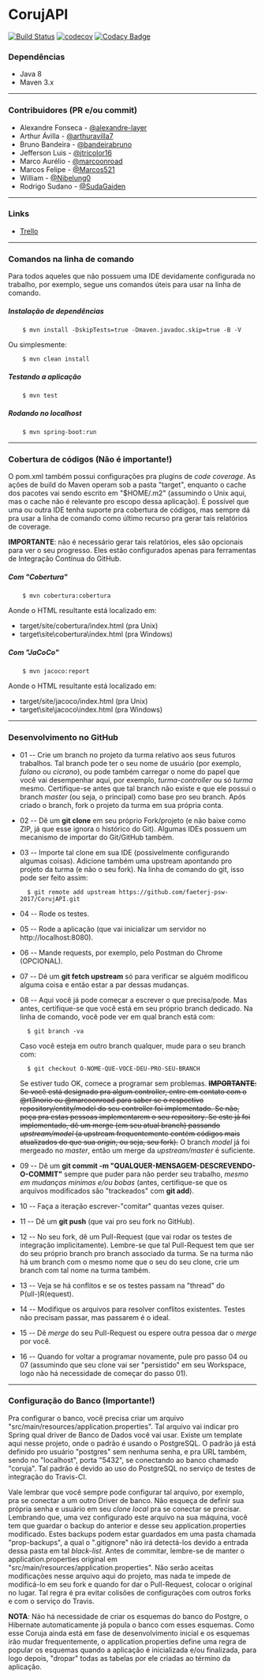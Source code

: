 # CorujAPI

[![Build Status](https://travis-ci.org/faeterj-psw-2017/CorujAPI.svg?branch=master)](https://travis-ci.org/faeterj-psw-2017/CorujAPI)
[![codecov](https://codecov.io/gh/faeterj-psw-2017/CorujAPI/branch/master/graph/badge.svg)](https://codecov.io/gh/faeterj-psw-2017/CorujAPI)
[![Codacy Badge](https://api.codacy.com/project/badge/Grade/1ad00727a0ed47cd98a8bd603ff10971)](https://www.codacy.com/app/marcoonroad/CorujAPI_2?utm_source=github.com&utm_medium=referral&utm_content=faeterj-psw-2017/CorujAPI&utm_campaign=badger)

### Dependências

+ Java 8
+ Maven 3.x

---

### Contribuidores (PR e/ou commit)

+ Alexandre Fonseca - [@alexandre-layer](http://github.com/alexandre-layer)
+ Arthur Ávilla - [@arthuravilla7](http://github.com/arthuravilla7)
+ Bruno Bandeira - [@bandeirabruno](http://github.com/bandeirabruno)
+ Jefferson Luis - [@jtricolor16](http://github.com/jtricolor16)
+ Marco Aurélio - [@marcoonroad](http://github.com/marcoonroad)
+ Marcos Felipe - [@Marcos521](http://github.com/Marcos521)
+ William - [@Nibelung0](http://github.com/Nibelung0)
+ Rodrigo Sudano - [@SudaGaiden](http://github.com/SudaGaiden)

---

### Links

+ [Trello](https://trello.com/faeterjpsw2017noite)

---

### Comandos na linha de comando

Para todos aqueles que não possuem uma IDE devidamente configurada no trabalho, por exemplo,
segue uns comandos úteis para usar na linha de comando.

##### Instalação de dependências

        $ mvn install -DskipTests=true -Dmaven.javadoc.skip=true -B -V

Ou simplesmente:

        $ mvn clean install

##### Testando a aplicação

        $ mvn test

##### Rodando no localhost

        $ mvn spring-boot:run

---

### Cobertura de códigos (Não é importante!)

O pom.xml também possui configurações pra plugins de _code coverage_. As ações de
build do Maven operam sob a pasta "target", enquanto o cache dos pacotes vai sendo
escrito em "$HOME/.m2" (assumindo o Unix aqui, mas o cache não é relevante pro
escopo dessa aplicação). É possível que uma ou outra IDE tenha suporte pra cobertura
de códigos, mas sempre dá pra usar a linha de comando como último recurso pra gerar
tais relatórios de coverage.

**IMPORTANTE**: não é necessário gerar tais relatórios, eles são opcionais para ver
o seu progresso. Eles estão configurados apenas para ferramentas de Integração Contínua
do GitHub.

##### Com "Cobertura"

        $ mvn cobertura:cobertura

Aonde o HTML resultante está localizado em:

* target/site/cobertura/index.html (pra Unix)
* target\site\cobertura\index.html (pra Windows)

##### Com "JaCoCo"

        $ mvn jacoco:report

Aonde o HTML resultante está localizado em:

* target/site/jacoco/index.html (pra Unix)
* target\site\jacoco\index.html (pra Windows)

---

### Desenvolvimento no GitHub

* 01 -- Crie um branch no projeto da turma relativo aos seus futuros trabalhos. Tal branch pode
  ter o seu nome de usuário (por exemplo, _fulano_ ou _cicrano_), ou pode também carregar o nome
  do papel que você vai desempenhar aqui, por exemplo, _turma-controller_ ou só _turma_ mesmo.
  Certifique-se antes que tal branch não existe e que ele possui o branch _master_ (ou seja, o
  principal) como base pro seu branch. Após criado o branch, fork o projeto da turma em sua
  própria conta.
* 02 -- Dê um **git clone** em seu próprio Fork/projeto (e não baixe como ZIP, já que
  esse ignora o histórico do Git). Algumas IDEs possuem um mecanismo de importar do Git/GitHub
  também.
* 03 -- Importe tal clone em sua IDE (possivelmente configurando algumas coisas). Adicione também
  uma upstream apontando pro projeto da turma (e não o seu fork). Na linha de comando do git, isso
  pode ser feito assim:

        $ git remote add upstream https://github.com/faeterj-psw-2017/CorujAPI.git

* 04 -- Rode os testes.
* 05 -- Rode a aplicação (que vai inicializar um servidor no http://localhost:8080).
* 06 -- Mande requests, por exemplo, pelo Postman do Chrome (OPCIONAL).
* 07 -- Dê um **git fetch upstream** só para verificar se alguém modificou alguma coisa e então
  estar a par dessas mudanças.
* 08 -- Aqui você já pode começar a escrever o que precisa/pode. Mas antes, certifique-se que você
  está em seu próprio branch dedicado. Na linha de comando, você pode ver em qual branch está com:
  
        $ git branch -va

  Caso você esteja em outro branch qualquer, mude para o seu branch com:
  
        $ git checkout O-NOME-QUE-VOCE-DEU-PRO-SEU-BRANCH

  Se estiver tudo OK, comece a programar sem problemas. ~~**IMPORTANTE**: Se você está designado pra
  algum controller, entre em contato com o @rt3norio ou @marcoonroad para saber se o respectivo
  repository/entity/model do seu controller foi implementado. Se não, peça pra estas pessoas implementarem
  o seu repository. Se este já foi implementado, dê um merge (em seu atual branch) passando _upstream/model_
  (a upstream frequentemente contém códigos mais atualizados do que sua _origin_, ou seja, seu fork).~~ O branch
  _model_ já foi mergeado no _master_, então um merge da _upstream/master_ é suficiente.

* 09 -- Dê um **git commit -m "QUALQUER-MENSAGEM-DESCREVENDO-O-COMMIT"** sempre que puder para não
  perder seu trabalho, _mesmo em mudanças mínimas e/ou bobas_ (antes, certifique-se que os arquivos
  modificados são "trackeados" com **git add**).
* 10 -- Faça a iteração escrever-"comitar" quantas vezes quiser.
* 11 -- Dê um **git push** (que vai pro seu fork no GitHub).
* 12 -- No seu fork, dê um Pull-Request (que vai rodar os testes de integração implicitamente). Lembre-se
  que tal Pull-Request tem que ser do seu próprio branch pro branch associado da turma. Se na turma não
  há um branch com o mesmo nome que o seu do seu clone, crie um branch com tal nome na turma também.
* 13 -- Veja se há conflitos e se os testes passam na "thread" do P(ull-)R(equest).
* 14 -- Modifique os arquivos para resolver conflitos existentes. Testes não precisam passar, mas
  passarem é o ideal.
* 15 -- Dê _merge_ do seu Pull-Request ou espere outra pessoa dar o _merge_ por você.
* 16 -- Quando for voltar a programar novamente, pule pro passo 04 ou 07 (assumindo que seu clone
  vai ser "persistido" em seu Workspace, logo não há necessidade de começar do passo 01).

---

### Configuração do Banco (Importante!)

Pra configurar o banco, você precisa criar um arquivo "src/main/resources/application.properties". Tal
arquivo vai indicar pro Spring qual driver de Banco de Dados você vai usar. Existe um template aqui
nesse projeto, onde o padrão é usando o PostgreSQL. O padrão já está definido pro usuário "postgres"
sem nenhuma senha, e pra URL também, sendo no "localhost", porta "5432", se conectando ao banco chamado
"coruja". Tal padrão é devido ao uso do PostgreSQL no serviço de testes de integração do Travis-CI.

Vale lembrar que você sempre pode configurar tal arquivo, por exemplo, pra se conectar a um outro Driver
de banco. Não esqueça de definir sua própria senha e usuário em seu _clone local_ pra se conectar se precisar.
Lembrando que, uma vez configurado este arquivo na sua máquina, você tem que guardar o backup do anterior
e desse seu application.properties modificado. Estes backups podem estar guardados em uma pasta chamada
"prop-backups", a qual o ".gitignore" não irá detectá-los devido a entrada dessa pasta em tal _black-list_.
Antes de commitar, lembre-se de manter o application.properties original em "src/main/resources/application.properties".
Não serão aceitas modificações nesse arquivo aqui do projeto, mas nada te impede de modificá-lo em seu fork
e quando for dar o Pull-Request, colocar o original no lugar. Tal regra é pra evitar colisões de configurações
com outros forks e com o serviço do Travis.

__NOTA__: Não há necessidade de criar os esquemas do banco do Postgre, o Hibernate automaticamente já popula o
banco com esses esquemas. Como esse Coruja ainda está em fase de desenvolvimento inicial e os esquemas irão mudar
frequentemente, o application.properties define uma regra de popular os esquemas quando a aplicação é inicializada
e/ou finalizada, para logo depois, "dropar" todas as tabelas por ele criadas ao término da aplicação.

